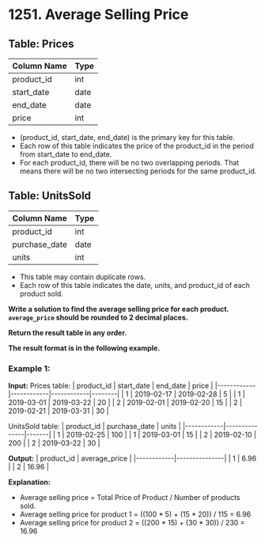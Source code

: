 # 1251. Average Selling Price

## Table: Prices
| Column Name   | Type    |
|---------------|---------|
| product_id    | int     |
| start_date    | date    |
| end_date      | date    |
| price         | int     |

- (product_id, start_date, end_date) is the primary key for this table.
- Each row of this table indicates the price of the product_id in the period from start_date to end_date.
- For each product_id, there will be no two overlapping periods. That means there will be no two intersecting periods for the same product_id.
 

## Table: UnitsSold
| Column Name   | Type    |
|---------------|---------|
| product_id    | int     |
| purchase_date | date    |
| units         | int     |

- This table may contain duplicate rows.
- Each row of this table indicates the date, units, and product_id of each product sold. 
 

**Write a solution to find the average selling price for each product. `average_price` should be rounded to 2 decimal places.**

**Return the result table in any order.**

**The result format is in the following example.**

 

### Example 1:

**Input:** 
Prices table:
| product_id | start_date | end_date   | price  |
|------------|------------|------------|--------|
| 1          | 2019-02-17 | 2019-02-28 | 5      |
| 1          | 2019-03-01 | 2019-03-22 | 20     |
| 2          | 2019-02-01 | 2019-02-20 | 15     |
| 2          | 2019-02-21 | 2019-03-31 | 30     |

UnitsSold table:
| product_id | purchase_date | units |
|------------|---------------|-------|
| 1          | 2019-02-25    | 100   |
| 1          | 2019-03-01    | 15    |
| 2          | 2019-02-10    | 200   |
| 2          | 2019-03-22    | 30    |

**Output:** 
| product_id | average_price |
|------------|---------------|
| 1          | 6.96          |
| 2          | 16.96         |

**Explanation:** 
- Average selling price = Total Price of Product / Number of products sold.
- Average selling price for product 1 = ((100 * 5) + (15 * 20)) / 115 = 6.96
- Average selling price for product 2 = ((200 * 15) + (30 * 30)) / 230 = 16.96